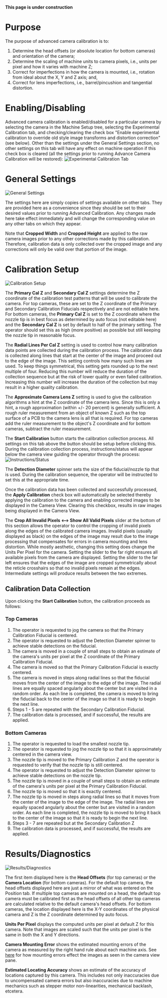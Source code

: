 **This page is under construction**

# Purpose
The purpose of advanced camera calibration is to:
1. Determine the head offsets (or absolute location for bottom cameras) and orientation of the camera;
1. Determine the scaling of machine units to camera pixels, i.e., units per pixel and how it varies with machine Z;
1. Correct for imperfections in how the camera is mounted, i.e., rotation from ideal about the X, Y and Z axis; and,
1. Correct for lens imperfections, i.e., barrel/pincushion and tangential distortion.

# Enabling/Disabling
Advanced camera calibration is enabled/disabled for a particular camera by selecting the camera in the Machine Setup tree, selecting the Experimental Calibration tab, and checking/clearing the check box "Enable experimental calibration to override old style image transforms and distortion correction" (see below). Other than the settings under the General Settings section, no other settings on this tab will have any effect on machine operation if this check box is cleared (all the settings prior to running Advance Camera Calibration will be restored):
![Experimental Calibration Tab](https://user-images.githubusercontent.com/50550971/134405655-af1e0392-208b-47e2-86a5-38b05bbca6af.png)

# General Settings
![General Settings](https://user-images.githubusercontent.com/50550971/134407187-2b6fec41-4ef0-449c-b8b4-11a1b6394ff7.png)

The settings here are simply copies of settings available on other tabs.  They are provided here as a convenience since they should be set to their desired values prior to running Advanced Calibration.  Any changes made here take effect immediately and will change the corresponding value on any other tabs on which they appear.

Note that **Cropped Width** and **Cropped Height** are applied to the raw camera images prior to any other corrections made by this calibration.  Therefore, calibration data is only collected over the cropped image and any corrections will only be valid over that portion of the image. 

# Calibration Setup
![Calibration Setup](https://user-images.githubusercontent.com/50550971/134420670-04849671-d67a-4606-8834-409b9f57b74b.png)

The **Primary Cal Z** and **Secondary Cal Z** settings determine the Z coordinate of the calibration test patterns that will be used to calibrate the camera.  For top cameras, these are set to the Z coordinate of the Primary and Secondary Calibration Fiducials respectively and are not editable here.  For bottom cameras, the **Primary Cal Z** is set to the Z coordinate where the nozzle tip is in best focus as determined by auto focus (not editable here) and the **Secondary Cal Z** is set by default to half of the primary setting. The operator should set this as high (more positive) as possible but still keeping the nozzle tip in reasonable focus. 

The **Radial Lines Per Cal Z** setting is used to control how many calibration data points are collected during the calibration process.  The calibration data is collected along lines that start at the center of the image and proceed out to the edge of the image.  This setting controls how many such lines are used.  To keep things symmetrical, this setting gets rounded up to the next multiple of four.  Reducing this number will reduce the duration of the collection sequence but at the risk of lower quality or even failed calibration. Increasing this number will increase the duration of the collection but may result in a higher quality calibration.

The **Approximate Camera Lens Z** setting is used to give the calibration algorithms a hint at the Z coordinate of the camera lens. Since this is only a hint, a rough approximation (within +/- 20 percent) is generally sufficient. A rough ruler measurement from an object of known Z such as the top surface of a PCB to the camera lens is all that is required. For top cameras add the ruler measurement to the object's Z coordinate and for bottom cameras, subtract the ruler measurement.

The **Start Calibration** button starts the calibration collection process.  All settings on this tab above the button should be setup before clicking this. During the calibration collection process, instructions/status will appear below the camera view guiding the operator through the process:
![Instructions/Status](https://user-images.githubusercontent.com/50550971/134715025-15d9b20d-ef11-4ad6-b3ec-34d5fdf1e4a5.png)

The **Detection Diameter** spinner sets the size of the fiducial/nozzle tip that is used.  During the calibration sequence, the operator will be instructed to set this at the appropriate time.

Once the calibration data has been collected and successfully processed, the **Apply Calibration** check box will automatically be selected thereby applying the calibration to the camera and enabling corrected images to be displayed in the Camera View.  Clearing this checkbox, results in raw images being displayed in the Camera View.

The **Crop All Invalid Pixels <--> Show All Valid Pixels** slider at the bottom of this section allows the operator to control the cropping of invalid pixels along the edges of the calibrated camera images.  Invalid pixels (usually displayed as black) on the edges of the image may result due to the image processing that compensates for errors in camera mounting and lens distortion. While mostly aesthetic, changing this setting does change the Units Per Pixel for the camera.  Setting the slider to the far right ensures all available pixels from the camera are displayed.  Setting the slider to the far left ensures that the edges of the image are cropped symmetrically about the reticle crosshairs so that no invalid pixels remain at the edges. Intermediate settings will produce results between the two extremes.

## Calibration Data Collection
Upon clicking the **Start Calibration** button, the calibration proceeds as follows:

### Top Cameras
1. The operator is requested to jog the camera so that the Primary Calibration Fiducial is centered.
1. The operator is requested to adjust the Detection Diameter spinner to achieve stable detections on the fiducial.
1. The camera is moved in a couple of small steps to obtain an estimate of the camera's units per pixel at the Z coordinate of the Primary Calibration Fiducial.
1. The camera is moved so that the Primary Calibration Fiducial is exactly centered.
1. The camera is moved in steps along radial lines so that the fiducial moves from the center of the image to the edge of the image. The radial lines are equally spaced angularly about the center but are visited in a random order. As each line is completed, the camera is moved to bring the fiducial back to the center of the image so that it is ready to begin the next line. 
1. Steps 1 - 5 are repeated with the Secondary Calibration Fiducial.
1. The calibration data is processed, and if successful, the results are applied.
 
### Bottom Cameras
1. The operator is requested to load the smallest nozzle tip.
1. The operator is requested to jog the nozzle tip so that it is approximately centered in the camera view.
1. The nozzle tip is moved to the Primary Calibration Z and the operator is requested to verify that the nozzle tip is still centered.
1. The operator is requested to adjust the Detection Diameter spinner to achieve stable detections on the nozzle tip.
1. The nozzle tip is moved in a couple of small steps to obtain an estimate of the camera's units per pixel at the Primary Calibration Fiducial.
1. The nozzle tip is moved so that it is exactly centered.
1. The nozzle tip is moved in steps along radial lines so that it moves from the center of the image to the edge of the image. The radial lines are equally spaced angularly about the center but are visited in a random order. As each line is completed, the nozzle tip is moved to bring it back to the center of the image so that it is ready to begin the next line. 
1. Steps 3 - 7 are repeated but at the Secondary Calibration Z
1. The calibration data is processed, and if successful, the results are applied.

# Results/Diagnostics
![Results/Diagnostics](https://user-images.githubusercontent.com/50550971/134698536-0adf308e-d3b0-4380-8958-9a1c0e263292.png)

The first item displayed here is the **Head Offsets** (for top cameras) or the **Camera Location** (for bottom cameras). For the default top camera, the head offsets displayed here are just a mirror of what was entered on the Position tab. If multiple top cameras are mounted on a head, the default top camera must be calibrated first as the head offsets of all other top cameras are calculated relative to the default camera's head offsets. For bottom cameras, the location displayed here is the X-Y coordinates of the physical camera and Z is the Z coordinate determined by auto focus.

**Units Per Pixel** displays the computed units per pixel at default Z for this camera. Note that images are scaled such that the units per pixel is the same in both the X and Y directions.

**Camera Mounting Error** shows the estimated mounting errors of the camera as measured by the right hand rule about each machine axis. See [here](https://github.com/openpnp/openpnp/wiki/Advance-Camera-Calibration---Camera-Mounting-Errors#camera-mounting-errors) for how mounting errors effect the images as seen in the camera view pane.  

**Estimated Locating Accuracy** shows an estimate of the accuracy of locations captured by this camera. This includes not only inaccuracies due to uncompensated camera errors but also inaccuracies due to machine mechanics such as stepper motor non-linearities, mechanical backlash, etcetera.